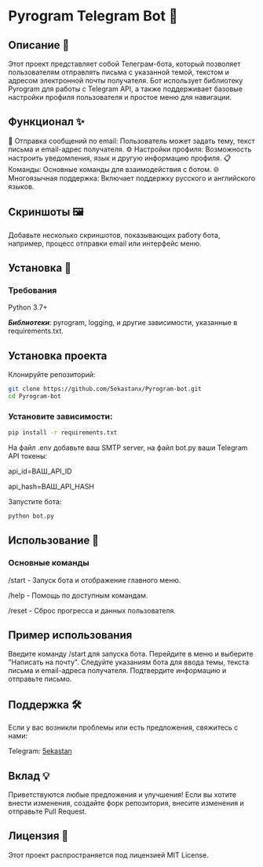 # Pyrogram Telegram Bot 🚀

## Описание 📄
Этот проект представляет собой Телеграм-бота, который позволяет пользователям отправлять письма с указанной темой, текстом и адресом электронной почты получателя. Бот использует библиотеку Pyrogram для работы с Telegram API, а также поддерживает базовые настройки профиля пользователя и простое меню для навигации.
 
## Функционал ✨
📧 Отправка сообщений по email: Пользователь может задать тему, текст письма и email-адрес получателя.
⚙️ Настройки профиля: Возможность настроить уведомления, язык и другую информацию профиля.
📋 Команды: Основные команды для взаимодействия с ботом.
🌐 Многоязычная поддержка: Включает поддержку русского и английского языков.
## Скриншоты 🖼️
Добавьте несколько скриншотов, показывающих работу бота, например, процесс отправки email или интерфейс меню.

## Установка 🔧
### Требования
Python 3.7+

***Библиотеки***: pyrogram, logging, и другие зависимости, указанные в requirements.txt.
## Установка проекта
Клонируйте репозиторий:

``` bash
git clone https://github.com/5ekastanx/Pyrogram-bot.git
cd Pyrogram-bot
```
### Установите зависимости:

```bash
pip install -r requirements.txt
```
На файл .env добавьте ваш SMTP server, на файл bot.py ваши Telegram API токены:

api_id=ВАШ_API_ID

api_hash=ВАШ_API_HASH

Запустите бота:
```bash
python bot.py
```
## Использование 🚀
### Основные команды
/start - Запуск бота и отображение главного меню.

/help - Помощь по доступным командам.

/reset - Сброс прогресса и данных пользователя.
## Пример использования
Введите команду /start для запуска бота.
Перейдите в меню и выберите "Написать на почту".
Следуйте указаниям бота для ввода темы, текста письма и email-адреса получателя.
Подтвердите информацию и отправьте письмо.
## Поддержка 🛠️
Если у вас возникли проблемы или есть предложения, свяжитесь с нами:

Telegram: [5ekastan](https://t.me/beka_stan)
## Вклад 💡
Приветствуются любые предложения и улучшения! Если вы хотите внести изменения, создайте форк репозитория, внесите изменения и отправьте Pull Request.

## Лицензия 📄
Этот проект распространяется под лицензией MIT License.
